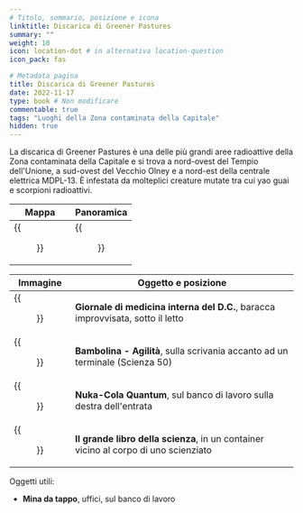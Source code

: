 ```yaml
---
# Titolo, sommario, posizione e icona
linktitle: Discarica di Greener Pastures
summary: ""
weight: 10
icon: location-dot # in alternativa location-question
icon_pack: fas

# Metadata pagina
title: Discarica di Greener Pastures
date: 2022-11-17
type: book # Non modificare
commentable: true
tags: "Luoghi della Zona contaminata della Capitale"
hidden: true
---
```



La discarica di Greener Pastures è una delle più grandi aree radioattive della Zona contaminata della Capitale e si trova a nord-ovest del Tempio dell'Unione, a sud-ovest del Vecchio Olney e a nord-est della centrale elettrica MDPL-13. È infestata da molteplici creature mutate tra cui yao guai e scorpioni radioattivi.


| Mappa                                        | Panoramica                                          |
| -------------------------------------------- | --------------------------------------------------- |
| {{<figure src="fo3/GP_Disposal_Site_loc.webp">}} | {{<figure src="fo3/GreenerPasturesDisposalSite.webp">}} |

| Immagine                                                                   | Oggetto e posizione                                                                  |
| -------------------------------------------------------------------------- | ------------------------------------------------------------------------------------ |
| {{<figure src="fo3/Greener_PDS_container_int.webp">}}                          | **Giornale di medicina interna del D.C.**, baracca improvvisata, sotto il letto      |
| {{<figure src="fo3/Greener_Pastures_Disposal_site_Bobblehead_Agility.webp">}}  | **Bambolina - Agilità**, sulla scrivania accanto ad un terminale (Scienza 50)        |
| {{<figure src="fo3/Greener_Pastures_Disposal_site_Office.webp">}}              | **Nuka-Cola Quantum**, sul banco di lavoro sulla destra dell'entrata                 |
| {{<figure src="fo3/Greener_Pastures_Disposal_site_Big_Book_of_Science.webp">}} | **Il grande libro della scienza**, in un container vicino al corpo di uno scienziato |



Oggetti utili:
- **Mina da tappo**, uffici, sul banco di lavoro

